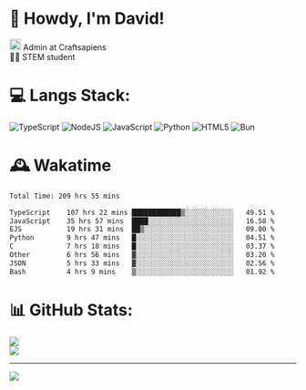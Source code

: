 # 👋 Howdy, I'm David!
<img src="https://cdn.discordapp.com/role-icons/959259258829021255/243d02ee3fbd0821de14bf13a0cde87b.webp?size=2048" height=20> Admin at Craftsapiens<br>👨‍🔬 STEM student

# 💻 Langs Stack:
![TypeScript](https://img.shields.io/badge/typescript-%23007ACC.svg?style=for-the-badge&logo=typescript&logoColor=white) ![NodeJS](https://img.shields.io/badge/node.js-6DA55F?style=for-the-badge&logo=node.js&logoColor=white) ![JavaScript](https://img.shields.io/badge/javascript-%23323330.svg?style=for-the-badge&logo=javascript&logoColor=%23F7DF1E) ![Python](https://img.shields.io/badge/python-3670A0?style=for-the-badge&logo=python&logoColor=ffdd54)  ![HTML5](https://img.shields.io/badge/html5-%23E34F26.svg?style=for-the-badge&logo=html5&logoColor=white) ![Bun](https://img.shields.io/badge/Bun-%23000000.svg?style=for-the-badge&logo=bun&logoColor=white) 

# 🕰️ Wakatime 
<!--START_SECTION:waka-->

```txt
Total Time: 209 hrs 55 mins

TypeScript    107 hrs 22 mins ████████████▒░░░░░░░░░░░░   49.51 %
JavaScript    35 hrs 57 mins  ████░░░░░░░░░░░░░░░░░░░░░   16.58 %
EJS           19 hrs 31 mins  ██▒░░░░░░░░░░░░░░░░░░░░░░   09.00 %
Python        9 hrs 47 mins   █░░░░░░░░░░░░░░░░░░░░░░░░   04.51 %
C             7 hrs 18 mins   █░░░░░░░░░░░░░░░░░░░░░░░░   03.37 %
Other         6 hrs 56 mins   ▓░░░░░░░░░░░░░░░░░░░░░░░░   03.20 %
JSON          5 hrs 33 mins   ▓░░░░░░░░░░░░░░░░░░░░░░░░   02.56 %
Bash          4 hrs 9 mins    ▒░░░░░░░░░░░░░░░░░░░░░░░░   01.92 %
```

<!--END_SECTION:waka-->

# 📊 GitHub Stats:

![](https://github-readme-stats.vercel.app/api?username=davidcanas&theme=dark&hide_border=false&count_private=true)<br/>
![](https://github-readme-stats.vercel.app/api/top-langs/?username=davidcanas&theme=dark&hide_border=false&include_all_commits=true&count_private=true&layout=compact)

---
[![](https://visitcount.itsvg.in/api?id=davidcanas&icon=0&color=0)](https://visitcount.itsvg.in)

